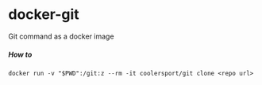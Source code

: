 # docker-git
Git command as a docker image

##### How to

    docker run -v "$PWD":/git:z --rm -it coolersport/git clone <repo url>
